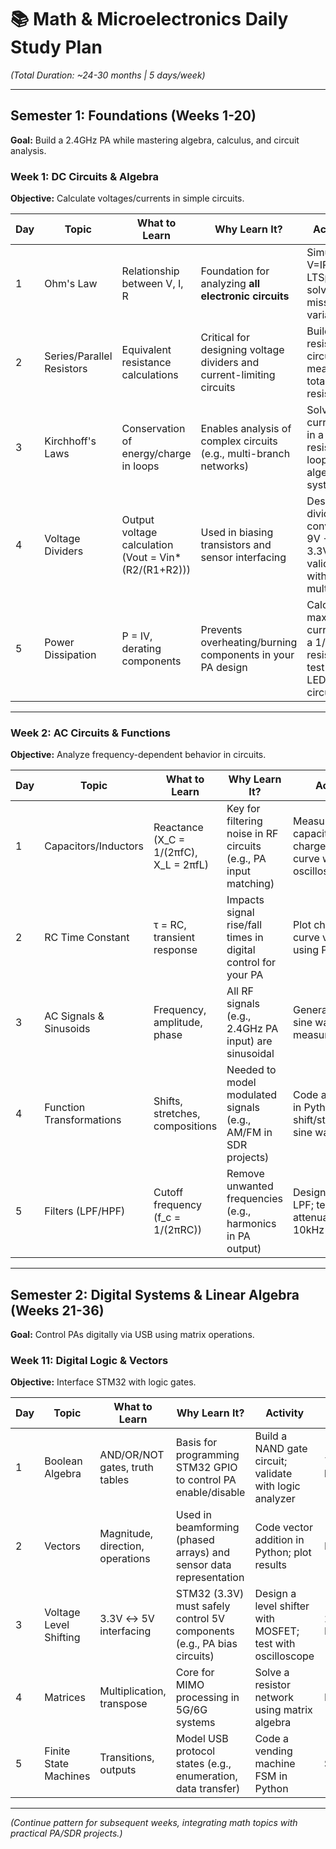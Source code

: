 # 📚 Math & Microelectronics Daily Study Plan  
*(Total Duration: ~24-30 months | 5 days/week)*  

---

## Semester 1: Foundations (Weeks 1-20)  
**Goal:** Build a 2.4GHz PA while mastering algebra, calculus, and circuit analysis.  

### Week 1: DC Circuits & Algebra  
**Objective:** Calculate voltages/currents in simple circuits.  

| Day | Topic                      | What to Learn                          | Why Learn It?                                                                 | Activity                                                                 | Tools               |
|-----|----------------------------|----------------------------------------|-------------------------------------------------------------------------------|--------------------------------------------------------------------------|---------------------|
| 1   | Ohm's Law                  | Relationship between V, I, R           | Foundation for analyzing **all electronic circuits**                          | Simulate V=IR in LTSpice; solve for missing variable                     | Multimeter, LTSpice |
| 2   | Series/Parallel Resistors  | Equivalent resistance calculations     | Critical for designing voltage dividers and current-limiting circuits         | Build a 2-resistor circuit; measure total resistance                     | Breadboard, resistors |
| 3   | Kirchhoff's Laws           | Conservation of energy/charge in loops | Enables analysis of complex circuits (e.g., multi-branch networks)            | Solve for currents in a 3-resistor loop using algebraic systems          | Python (SymPy)      |
| 4   | Voltage Dividers           | Output voltage calculation (Vout = Vin*(R2/(R1+R2))) | Used in biasing transistors and sensor interfacing               | Design a divider to convert 9V → 3.3V; validate with multimeter          | Potentiometer       |
| 5   | Power Dissipation          | P = IV, derating components            | Prevents overheating/burning components in your PA design                     | Calculate max current for a 1/4W resistor; test with LED circuit         | Thermal camera      |

---

### Week 2: AC Circuits & Functions  
**Objective:** Analyze frequency-dependent behavior in circuits.  

| Day | Topic                      | What to Learn                          | Why Learn It?                                                                 | Activity                                                                 | Tools               |
|-----|----------------------------|----------------------------------------|-------------------------------------------------------------------------------|--------------------------------------------------------------------------|---------------------|
| 1   | Capacitors/Inductors       | Reactance (X_C = 1/(2πfC), X_L = 2πfL) | Key for filtering noise in RF circuits (e.g., PA input matching)              | Measure capacitor charge/discharge curve with oscilloscope              | Oscilloscope, 555 timer |
| 2   | RC Time Constant           | τ = RC, transient response            | Impacts signal rise/fall times in digital control for your PA                 | Plot charging curve vs. theory using Python                             | Python (Matplotlib) |
| 3   | AC Signals & Sinusoids     | Frequency, amplitude, phase           | All RF signals (e.g., 2.4GHz PA input) are sinusoidal                         | Generate 1kHz sine wave; measure Vpp                                    | Signal generator    |
| 4   | Function Transformations   | Shifts, stretches, compositions        | Needed to model modulated signals (e.g., AM/FM in SDR projects)               | Code a function in Python to shift/stretch a sine wave                  | Jupyter Notebook    |
| 5   | Filters (LPF/HPF)          | Cutoff frequency (f_c = 1/(2πRC))      | Remove unwanted frequencies (e.g., harmonics in PA output)                    | Design a 1kHz LPF; test attenuation at 10kHz                            | NanoVNA            |

---

## Semester 2: Digital Systems & Linear Algebra (Weeks 21-36)  
**Goal:** Control PAs digitally via USB using matrix operations.  

### Week 11: Digital Logic & Vectors  
**Objective:** Interface STM32 with logic gates.  

| Day | Topic                      | What to Learn                          | Why Learn It?                                                                 | Activity                                                                 | Tools               |
|-----|----------------------------|----------------------------------------|-------------------------------------------------------------------------------|--------------------------------------------------------------------------|---------------------|
| 1   | Boolean Algebra            | AND/OR/NOT gates, truth tables         | Basis for programming STM32 GPIO to control PA enable/disable                 | Build a NAND gate circuit; validate with logic analyzer                  | 74HC00 IC, logic analyzer |
| 2   | Vectors                    | Magnitude, direction, operations       | Used in beamforming (phased arrays) and sensor data representation            | Code vector addition in Python; plot results                            | NumPy              |
| 3   | Voltage Level Shifting     | 3.3V ↔ 5V interfacing                  | STM32 (3.3V) must safely control 5V components (e.g., PA bias circuits)        | Design a level shifter with MOSFET; test with oscilloscope               | 2N7000 MOSFET      |
| 4   | Matrices                   | Multiplication, transpose              | Core for MIMO processing in 5G/6G systems                                     | Solve a resistor network using matrix algebra                           | MATLAB/Octave      |
| 5   | Finite State Machines      | Transitions, outputs                   | Model USB protocol states (e.g., enumeration, data transfer)                  | Code a vending machine FSM in Python                                    | STM32CubeIDE       |

---

*(Continue pattern for subsequent weeks, integrating math topics with practical PA/SDR projects.)*
